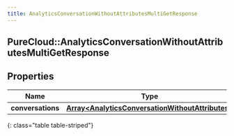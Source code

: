 ```yaml
---
title: AnalyticsConversationWithoutAttributesMultiGetResponse
---
```

## PureCloud::AnalyticsConversationWithoutAttributesMultiGetResponse

## Properties

|Name | Type | Description | Notes|
|------------ | ------------- | ------------- | -------------|
| **conversations** | [**Array&lt;AnalyticsConversationWithoutAttributes&gt;**](AnalyticsConversationWithoutAttributes.html) |  | [optional] |
{: class="table table-striped"}


